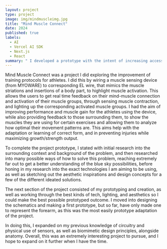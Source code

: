 ```yaml
---
layout: project
type: project
image: img/mindmuscleimg.jpg
title: "Mind Muscle Connect"
date: 2024
published: true
labels:
  - AI
  - Vercel AI SDK
  - Next.js
  - React
summary: " I developed a prototype with the intent of increasing accessibility to high-level training through muscle activation tracking, using electrical muscle sensors, as a performance enhancer for athletes and people of all levels."
---
```



Mind Muscle Connect was a project I did exploring the improvement of training protocols for athletes. I did this by wiring a muscle sensing device (from MYOWARE) to corresponding EL wire, that mimics the muscle striations and insertions of a body part, to highlight muscle activation. This allows the users to get real time feedback on their mind-muscle connection and activation of their muscle groups, through sensing muscle contraction, and lighting up the corresponding activated muscle groups. I had the aim of improving performance and muscle gain for the athletes using the device, while also providing feedback to those surrounding them, to show the muscles they are using for certain exercises and allowing them to analyze how optimal their movement patterns are. This aims help with the adaptation or learning of correct form, and in preventing injuries while maximizing growth/strength output.

To complete the project prototype, I stated with initial research into the surrounding context and background of the problem, and then researched into many possible ways of how to solve this problem, reaching extremely far out to get a better understanding of the blue sky possibilities, before honing in my research into the exact technologies I am aiming to be using, as well as sketching out the aesthetic inspirations and design concepts for a few of the different ideated solutions.

The next section of the project consisted of my prototyping and creation, as well as working through the best kinds of tech, lighting, and aesthetics so I could make the best possible prototyped outcome. I moved into designing the schematics and making a first prototype, but so far, have only made one to represent the forearm, as this was the most easily prototype adaptation of the project. 

In doing this, I expanded on my previous knowledge of circuitry and physical use of sensors, as well as biomimetic design principles, alongside anatomy. Overall, this was an extremely interesting project to pursue, and I hope to expand on it further when I have the time.
